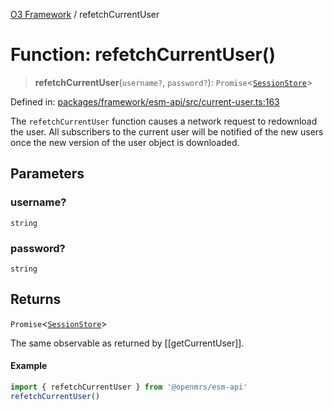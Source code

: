 [O3 Framework](../API.md) / refetchCurrentUser

# Function: refetchCurrentUser()

> **refetchCurrentUser**(`username?`, `password?`): `Promise`\<[`SessionStore`](../type-aliases/SessionStore.md)\>

Defined in: [packages/framework/esm-api/src/current-user.ts:163](https://github.com/openmrs/openmrs-esm-core/blob/85cde3ce59cd3d29230c98040a3f53525e808725/packages/framework/esm-api/src/current-user.ts#L163)

The `refetchCurrentUser` function causes a network request to redownload
the user. All subscribers to the current user will be notified of the
new users once the new version of the user object is downloaded.

## Parameters

### username?

`string`

### password?

`string`

## Returns

`Promise`\<[`SessionStore`](../type-aliases/SessionStore.md)\>

The same observable as returned by [[getCurrentUser]].

#### Example
```js
import { refetchCurrentUser } from '@openmrs/esm-api'
refetchCurrentUser()
```
